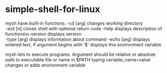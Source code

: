# simple-shell-for-linux

mysh have built-in functions:
  -cd [arg] changes working directory	
  -exit [n] closes shell with optional return code
  -help displays description of functions\n-version displays version  
  -type [arg] displays information about command
  -echo [arg] displays entered text, if argument begins with '$' displays this environment variable

mysh lets to execute programs. Argument should be relative or absolute path to executable file or name in $PATH
typing variable_name=value changes or adds environment variable
